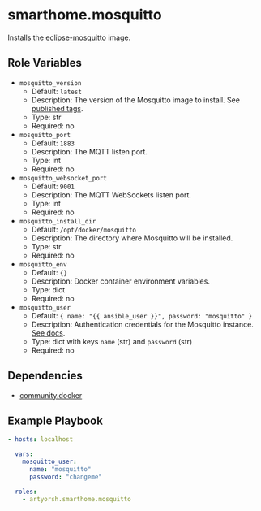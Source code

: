 # smarthome.mosquitto

Installs the <a href="https://github.com/eclipse/mosquitto/tree/master/docker#docker-images" target="_blank">eclipse-mosquitto</a> image.

## Role Variables

- `mosquitto_version`
  - Default: `latest`
  - Description: The version of the Mosquitto image to install. See [published tags](https://hub.docker.com/_/eclipse-mosquitto/tags).
  - Type: str
  - Required: no
- `mosquitto_port`
  - Default: `1883`
  - Description: The MQTT listen port.
  - Type: int
  - Required: no
- `mosquitto_websocket_port`
  - Default: `9001`
  - Description: The MQTT WebSockets listen port.
  - Type: int
  - Required: no
- `mosquitto_install_dir`
  - Default: `/opt/docker/mosquitto`
  - Description: The directory where Mosquitto will be installed.
  - Type: str
  - Required: no
- `mosquitto_env`
  - Default: `{}`
  - Description: Docker container environment variables.
  - Type: dict
  - Required: no
- `mosquitto_user`
  - Default: `{ name: "{{ ansible_user }}", password: "mosquitto" }`
  - Description: Authentication credentials for the Mosquitto instance. [See docs](https://mosquitto.org/documentation/authentication-methods).
  - Type: dict with keys `name` (str) and `password` (str)
  - Required: no

## Dependencies

- [community.docker](https://docs.ansible.com/ansible/latest/collections/community/docker/index.html)

## Example Playbook

```yaml
- hosts: localhost

  vars:
    mosquitto_user:
      name: "mosquitto"
      password: "changeme"

  roles:
    - artyorsh.smarthome.mosquitto
```
